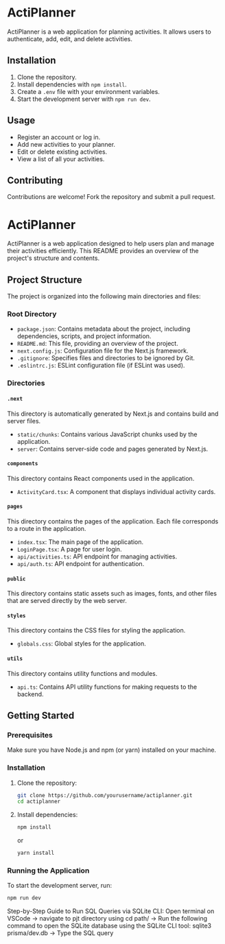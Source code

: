 # ActiPlanner

ActiPlanner is a web application for planning activities. It allows users to authenticate, add, edit, and delete activities.

## Installation

1. Clone the repository.
2. Install dependencies with `npm install`.
3. Create a `.env` file with your environment variables.
4. Start the development server with `npm run dev`.

## Usage

- Register an account or log in.
- Add new activities to your planner.
- Edit or delete existing activities.
- View a list of all your activities.

## Contributing

Contributions are welcome! Fork the repository and submit a pull request.

# ActiPlanner

ActiPlanner is a web application designed to help users plan and manage their activities efficiently. This README provides an overview of the project's structure and contents.

## Project Structure

The project is organized into the following main directories and files:

### Root Directory

- `package.json`: Contains metadata about the project, including dependencies, scripts, and project information.
- `README.md`: This file, providing an overview of the project.
- `next.config.js`: Configuration file for the Next.js framework.
- `.gitignore`: Specifies files and directories to be ignored by Git.
- `.eslintrc.js`: ESLint configuration file (if ESLint was used).

### Directories

#### `.next`

This directory is automatically generated by Next.js and contains build and server files.

- `static/chunks`: Contains various JavaScript chunks used by the application.
- `server`: Contains server-side code and pages generated by Next.js.

#### `components`

This directory contains React components used in the application.

- `ActivityCard.tsx`: A component that displays individual activity cards.

#### `pages`

This directory contains the pages of the application. Each file corresponds to a route in the application.

- `index.tsx`: The main page of the application.
- `LoginPage.tsx`: A page for user login.
- `api/activities.ts`: API endpoint for managing activities.
- `api/auth.ts`: API endpoint for authentication.

#### `public`

This directory contains static assets such as images, fonts, and other files that are served directly by the web server.

#### `styles`

This directory contains the CSS files for styling the application.

- `globals.css`: Global styles for the application.

#### `utils`

This directory contains utility functions and modules.

- `api.ts`: Contains API utility functions for making requests to the backend.

## Getting Started

### Prerequisites

Make sure you have Node.js and npm (or yarn) installed on your machine.

### Installation

1. Clone the repository:

   ```bash
   git clone https://github.com/yourusername/actiplanner.git
   cd actiplanner
   ```

2. Install dependencies:
   ```bash
   npm install
   ```
   or
   ```bash
   yarn install
   ```

### Running the Application

To start the development server, run:

```bash
npm run dev
```

Step-by-Step Guide to Run SQL Queries via SQLite CLI:
Open terminal on VSCode ->
navigate to pjt directory using cd path/ ->
Run the following command to open the SQLite database using the SQLite CLI tool: sqlite3 prisma/dev.db ->
Type the SQL query
